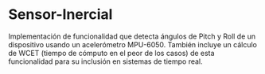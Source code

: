 # Sensor-Inercial
Implementación de funcionalidad que detecta ángulos de Pitch y Roll de un dispositivo usando un acelerómetro MPU-6050. También incluye un cálculo de WCET (tiempo de cómputo en el peor de los casos) de esta funcionalidad para su inclusión en sistemas de tiempo real.
